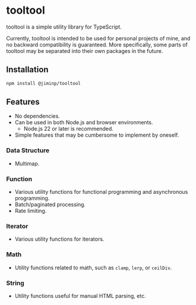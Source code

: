 # tooltool

tooltool is a simple utility library for TypeScript.

Currently, tooltool is intended to be used for personal projects of mine, and no backward compatibility is guaranteed.
More specifically, some parts of tooltool may be separated into their own packages in the future.

## Installation

```bash
npm install @jiminp/tooltool
```

## Features

- No dependencies.
- Can be used in both Node.js and browser environments.
  - Node.js 22 or later is recommended.
- Simple features that may be cumbersome to implement by oneself.

### Data Structure

- Multimap.

### Function

- Various utility functions for functional programming and asynchronous programming.
- Batch/paginated processing.
- Rate limiting.

### Iterator

- Various utility functions for iterators.

### Math

- Utility functions related to math, such as `clamp`, `lerp`, or `ceilDiv`.

### String

- Utility functions useful for manual HTML parsing, etc.
